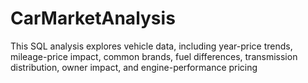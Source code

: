 # CarMarketAnalysis
This SQL analysis explores vehicle data, including year-price trends, mileage-price impact, common brands, fuel differences, transmission distribution, owner impact, and engine-performance pricing
